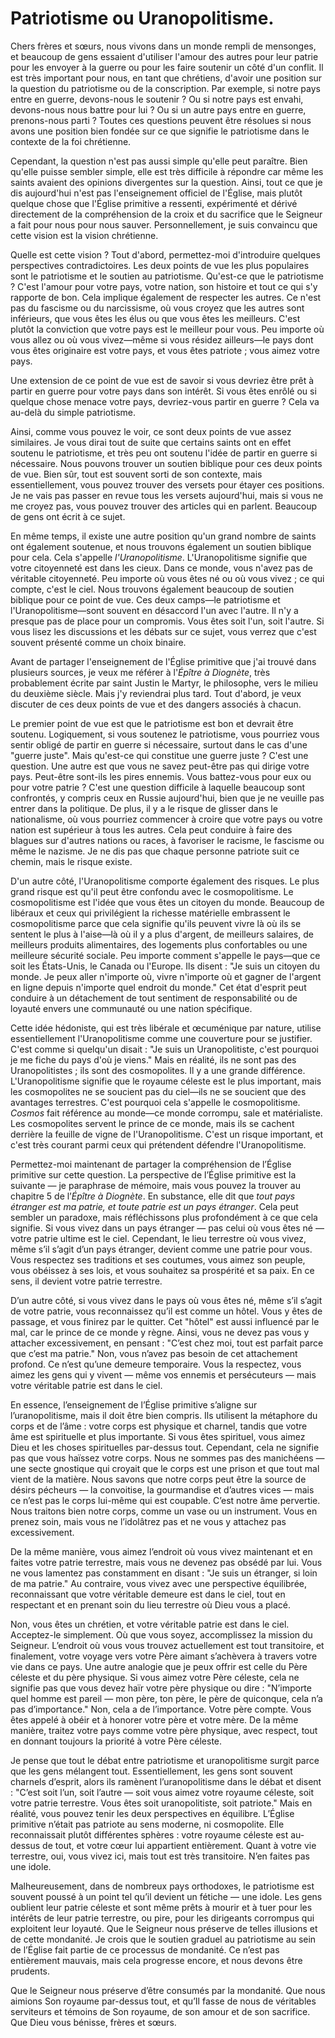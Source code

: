 # Patriotisme ou Uranopolitisme.

Chers frères et sœurs, nous vivons dans un monde rempli de mensonges, et beaucoup de gens essaient d'utiliser l'amour des autres pour leur patrie pour les envoyer à la guerre ou pour les faire soutenir un côté d'un conflit. Il est très important pour nous, en tant que chrétiens, d'avoir une position sur la question du patriotisme ou de la conscription. Par exemple, si notre pays entre en guerre, devons-nous le soutenir ? Ou si notre pays est envahi, devons-nous nous battre pour lui ? Ou si un autre pays entre en guerre, prenons-nous parti ? Toutes ces questions peuvent être résolues si nous avons une position bien fondée sur ce que signifie le patriotisme dans le contexte de la foi chrétienne.

Cependant, la question n'est pas aussi simple qu'elle peut paraître. Bien qu'elle puisse sembler simple, elle est très difficile à répondre car même les saints avaient des opinions divergentes sur la question. Ainsi, tout ce que je dis aujourd'hui n'est pas l'enseignement officiel de l'Église, mais plutôt quelque chose que l'Église primitive a ressenti, expérimenté et dérivé directement de la compréhension de la croix et du sacrifice que le Seigneur a fait pour nous pour nous sauver. Personnellement, je suis convaincu que cette vision est la vision chrétienne.

Quelle est cette vision ? Tout d'abord, permettez-moi d'introduire quelques perspectives contradictoires. Les deux points de vue les plus populaires sont le patriotisme et le soutien au patriotisme. Qu'est-ce que le patriotisme ? C'est l'amour pour votre pays, votre nation, son histoire et tout ce qui s'y rapporte de bon. Cela implique également de respecter les autres. Ce n'est pas du fascisme ou du narcissisme, où vous croyez que les autres sont inférieurs, que vous êtes les élus ou que vous êtes les meilleurs. C'est plutôt la conviction que votre pays est le meilleur pour vous. Peu importe où vous allez ou où vous vivez—même si vous résidez ailleurs—le pays dont vous êtes originaire est votre pays, et vous êtes patriote ; vous aimez votre pays.

Une extension de ce point de vue est de savoir si vous devriez être prêt à partir en guerre pour votre pays dans son intérêt. Si vous êtes enrôlé ou si quelque chose menace votre pays, devriez-vous partir en guerre ? Cela va au-delà du simple patriotisme.

Ainsi, comme vous pouvez le voir, ce sont deux points de vue assez similaires. Je vous dirai tout de suite que certains saints ont en effet soutenu le patriotisme, et très peu ont soutenu l'idée de partir en guerre si nécessaire. Nous pouvons trouver un soutien biblique pour ces deux points de vue. Bien sûr, tout est souvent sorti de son contexte, mais essentiellement, vous pouvez trouver des versets pour étayer ces positions. Je ne vais pas passer en revue tous les versets aujourd'hui, mais si vous ne me croyez pas, vous pouvez trouver des articles qui en parlent. Beaucoup de gens ont écrit à ce sujet.

En même temps, il existe une autre position qu'un grand nombre de saints ont également soutenue, et nous trouvons également un soutien biblique pour cela. Cela s'appelle *l'Uranopolitisme*. L'Uranopolitisme signifie que votre citoyenneté est dans les cieux. Dans ce monde, vous n'avez pas de véritable citoyenneté. Peu importe où vous êtes né ou où vous vivez ; ce qui compte, c'est le ciel. Nous trouvons également beaucoup de soutien biblique pour ce point de vue. Ces deux camps—le patriotisme et l'Uranopolitisme—sont souvent en désaccord l'un avec l'autre. Il n'y a presque pas de place pour un compromis. Vous êtes soit l'un, soit l'autre. Si vous lisez les discussions et les débats sur ce sujet, vous verrez que c'est souvent présenté comme un choix binaire.

Avant de partager l'enseignement de l'Église primitive que j'ai trouvé dans plusieurs sources, je veux me référer à l'*Épître à Diognète*, très probablement écrite par saint Justin le Martyr, le philosophe, vers le milieu du deuxième siècle. Mais j'y reviendrai plus tard. Tout d'abord, je veux discuter de ces deux points de vue et des dangers associés à chacun.

Le premier point de vue est que le patriotisme est bon et devrait être soutenu. Logiquement, si vous soutenez le patriotisme, vous pourriez vous sentir obligé de partir en guerre si nécessaire, surtout dans le cas d'une "guerre juste". Mais qu'est-ce qui constitue une guerre juste ? C'est une question. Une autre est que vous ne savez peut-être pas qui dirige votre pays. Peut-être sont-ils les pires ennemis. Vous battez-vous pour eux ou pour votre patrie ? C'est une question difficile à laquelle beaucoup sont confrontés, y compris ceux en Russie aujourd'hui, bien que je ne veuille pas entrer dans la politique. De plus, il y a le risque de glisser dans le nationalisme, où vous pourriez commencer à croire que votre pays ou votre nation est supérieur à tous les autres. Cela peut conduire à faire des blagues sur d'autres nations ou races, à favoriser le racisme, le fascisme ou même le nazisme. Je ne dis pas que chaque personne patriote suit ce chemin, mais le risque existe.

D'un autre côté, l'Uranopolitisme comporte également des risques. Le plus grand risque est qu'il peut être confondu avec le cosmopolitisme. Le cosmopolitisme est l'idée que vous êtes un citoyen du monde. Beaucoup de libéraux et ceux qui privilégient la richesse matérielle embrassent le cosmopolitisme parce que cela signifie qu'ils peuvent vivre là où ils se sentent le plus à l'aise—là où il y a plus d'argent, de meilleurs salaires, de meilleurs produits alimentaires, des logements plus confortables ou une meilleure sécurité sociale. Peu importe comment s'appelle le pays—que ce soit les États-Unis, le Canada ou l'Europe. Ils disent : "Je suis un citoyen du monde. Je peux aller n'importe où, vivre n'importe où et gagner de l'argent en ligne depuis n'importe quel endroit du monde." Cet état d'esprit peut conduire à un détachement de tout sentiment de responsabilité ou de loyauté envers une communauté ou une nation spécifique.

Cette idée hédoniste, qui est très libérale et œcuménique par nature, utilise essentiellement l'Uranopolitisme comme une couverture pour se justifier. C'est comme si quelqu'un disait : "Je suis un Uranopolitiste, c'est pourquoi je me fiche du pays d'où je viens." Mais en réalité, ils ne sont pas des Uranopolitistes ; ils sont des cosmopolites. Il y a une grande différence. L'Uranopolitisme signifie que le royaume céleste est le plus important, mais les cosmopolites ne se soucient pas du ciel—ils ne se soucient que des avantages terrestres. C'est pourquoi cela s'appelle le cosmopolitisme. *Cosmos* fait référence au monde—ce monde corrompu, sale et matérialiste. Les cosmopolites servent le prince de ce monde, mais ils se cachent derrière la feuille de vigne de l'Uranopolitisme. C'est un risque important, et c'est très courant parmi ceux qui prétendent défendre l'Uranopolitisme.

Permettez-moi maintenant de partager la compréhension de l’Église primitive sur cette question. La perspective de l’Église primitive est la suivante — je paraphrase de mémoire, mais vous pouvez la trouver au chapitre 5 de l’*Épître à Diognète*. En substance, elle dit que *tout pays étranger est ma patrie, et toute patrie est un pays étranger*. Cela peut sembler un paradoxe, mais réfléchissons plus profondément à ce que cela signifie. Si vous vivez dans un pays étranger — pas celui où vous êtes né — votre patrie ultime est le ciel. Cependant, le lieu terrestre où vous vivez, même s’il s’agit d’un pays étranger, devient comme une patrie pour vous. Vous respectez ses traditions et ses coutumes, vous aimez son peuple, vous obéissez à ses lois, et vous souhaitez sa prospérité et sa paix. En ce sens, il devient votre patrie terrestre.

D’un autre côté, si vous vivez dans le pays où vous êtes né, même s’il s’agit de votre patrie, vous reconnaissez qu’il est comme un hôtel. Vous y êtes de passage, et vous finirez par le quitter. Cet "hôtel" est aussi influencé par le mal, car le prince de ce monde y règne. Ainsi, vous ne devez pas vous y attacher excessivement, en pensant : "C’est chez moi, tout est parfait parce que c’est ma patrie." Non, vous n’avez pas besoin de cet attachement profond. Ce n’est qu’une demeure temporaire. Vous la respectez, vous aimez les gens qui y vivent — même vos ennemis et persécuteurs — mais votre véritable patrie est dans le ciel.

En essence, l’enseignement de l’Église primitive s’aligne sur l’uranopolitisme, mais il doit être bien compris. Ils utilisent la métaphore du corps et de l’âme : votre corps est physique et charnel, tandis que votre âme est spirituelle et plus importante. Si vous êtes spirituel, vous aimez Dieu et les choses spirituelles par-dessus tout. Cependant, cela ne signifie pas que vous haïssez votre corps. Nous ne sommes pas des manichéens — une secte gnostique qui croyait que le corps est une prison et que tout mal vient de la matière. Nous savons que notre corps peut être la source de désirs pécheurs — la convoitise, la gourmandise et d’autres vices — mais ce n’est pas le corps lui-même qui est coupable. C’est notre âme pervertie. Nous traitons bien notre corps, comme un vase ou un instrument. Vous en prenez soin, mais vous ne l’idolâtrez pas et ne vous y attachez pas excessivement.

De la même manière, vous aimez l’endroit où vous vivez maintenant et en faites votre patrie terrestre, mais vous ne devenez pas obsédé par lui. Vous ne vous lamentez pas constamment en disant : "Je suis un étranger, si loin de ma patrie." Au contraire, vous vivez avec une perspective équilibrée, reconnaissant que votre véritable demeure est dans le ciel, tout en respectant et en prenant soin du lieu terrestre où Dieu vous a placé.

Non, vous êtes un chrétien, et votre véritable patrie est dans le ciel. Acceptez-le simplement. Où que vous soyez, accomplissez la mission du Seigneur. L’endroit où vous vous trouvez actuellement est tout transitoire, et finalement, votre voyage vers votre Père aimant s’achèvera à travers votre vie dans ce pays. Une autre analogie que je peux offrir est celle du Père céleste et du père physique. Si vous aimez votre Père céleste, cela ne signifie pas que vous devez haïr votre père physique ou dire : "N’importe quel homme est pareil — mon père, ton père, le père de quiconque, cela n’a pas d’importance." Non, cela a de l’importance. Votre père compte. Vous êtes appelé à obéir et à honorer votre père et votre mère. De la même manière, traitez votre pays comme votre père physique, avec respect, tout en donnant toujours la priorité à votre Père céleste.

Je pense que tout le débat entre patriotisme et uranopolitisme surgit parce que les gens mélangent tout. Essentiellement, les gens sont souvent charnels d’esprit, alors ils ramènent l’uranopolitisme dans le débat et disent : "C’est soit l’un, soit l’autre — soit vous aimez votre royaume céleste, soit votre patrie terrestre. Vous êtes soit uranopolitiste, soit patriote." Mais en réalité, vous pouvez tenir les deux perspectives en équilibre. L’Église primitive n’était pas patriote au sens moderne, ni cosmopolite. Elle reconnaissait plutôt différentes sphères : votre royaume céleste est au-dessus de tout, et votre cœur lui appartient entièrement. Quant à votre vie terrestre, oui, vous vivez ici, mais tout est très transitoire. N’en faites pas une idole.

Malheureusement, dans de nombreux pays orthodoxes, le patriotisme est souvent poussé à un point tel qu’il devient un fétiche — une idole. Les gens oublient leur patrie céleste et sont même prêts à mourir et à tuer pour les intérêts de leur patrie terrestre, ou pire, pour les dirigeants corrompus qui exploitent leur loyauté. Que le Seigneur nous préserve de telles illusions et de cette mondanité. Je crois que le soutien graduel au patriotisme au sein de l’Église fait partie de ce processus de mondanité. Ce n’est pas entièrement mauvais, mais cela progresse encore, et nous devons être prudents.

Que le Seigneur nous préserve d’être consumés par la mondanité. Que nous aimions Son royaume par-dessus tout, et qu’Il fasse de nous de véritables serviteurs et témoins de Son royaume, de son amour et de son sacrifice. Que Dieu vous bénisse, frères et sœurs.

